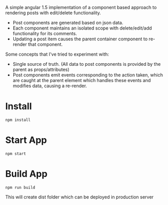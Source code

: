 A simple angular 1.5 implementation of a component based approach to rendering posts with edit/delete functionality.
- Post components are generated based on json data. 
- Each component maintains an isolated scope with delete/edit/add functionality for its comments.
- Updating a post item causes the parent container component to re-render that component.

Some concepts that I've tried to experiment with:
- Single source of truth. (All data to post components is provided by the parent as props/attributes)
- Post components emit events corresponding to the action taken, which are caught at the parent element which handles these events and modifies data, causing a re-render.

# Install 
```
npm install
```

# Start App
```
npm start
```

# Build App
```
npm run build 
```

This will create dist folder which can be deployed in production server
